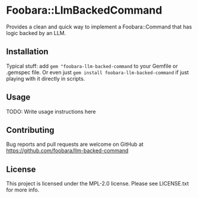 # Foobara::LlmBackedCommand

Provides a clean and quick way to implement a Foobara::Command that has logic backed by an LLM.

## Installation

Typical stuff: add `gem "foobara-llm-backed-command` to your Gemfile or .gemspec file. Or even just
`gem install foobara-llm-backed-command` if just playing with it directly in scripts.

## Usage

TODO: Write usage instructions here

## Contributing

Bug reports and pull requests are welcome on GitHub
at https://github.com/foobara/llm-backed-command

## License

This project is licensed under the MPL-2.0 license. Please see LICENSE.txt for more info.

